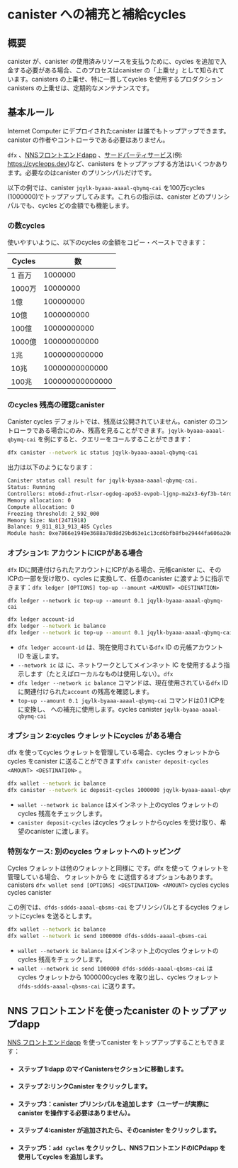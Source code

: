 # canister への補充と補給cycles

## 概要

canister が、canister の使用済みリソースを支払うために、cycles を追加で入金する必要がある場合、このプロセスはcanister の「上乗せ」として知られています。canisters の上乗せ、特に一貫してcycles を使用するプロダクションcanisters の上乗せは、定期的なメンテナンスです。

## 基本ルール

Internet Computer にデプロイされたcanister は誰でもトップアップできます。canister の作者やコントローラである必要はありません。

`dfx` 、[NNSフロントエンドdapp](https://nns.ic0.app) 、[サードパーティサービス](/docs/developer-docs/setup/cycles/cycles_management_services.md)(例: https://cycleops.dev)など、canisters をトップアップする方法はいくつかあります。必要なのはcanister のプリンシパルだけです。

以下の例では、canister `jqylk-byaaa-aaaal-qbymq-cai` を100万cycles (1000000)でトップアップしてみます。これらの指示は、canister どのプリンシパルでも、cycles どの金額でも機能します。

### の数cycles

使いやすいように、以下のcycles の金額をコピー・ペーストできます：

| Cycles | 数 |
| --- | --- |
| 1 百万 | 1000000 |
| 1000万 | 10000000 |
| 1億 | 100000000 |
| 10億 | 1000000000 |
| 100億 | 10000000000 |
| 1000億 | 100000000000 |
| 1兆 | 1000000000000 |
| 10兆 | 10000000000000 |
| 100兆 | 100000000000000 |

### のcycles 残高の確認canister

Canister cycles デフォルトでは、残高は公開されていません。canister のコントローラである場合にのみ、残高を見ることができます。`jqylk-byaaa-aaaal-qbymq-cai` を例にすると、クエリーをコールすることができます：

``` bash
dfx canister --network ic status jqylk-byaaa-aaaal-qbymq-cai
```

出力は以下のようになります：

``` bash
Canister status call result for jqylk-byaaa-aaaal-qbymq-cai.
Status: Running
Controllers: mto6d-zfnut-rlsxr-ogdeg-apo53-evpob-ljgnp-ma2x3-6yf3b-t4rd5-qqe t5j57-vyaaa-aaaal-qatsq-cai
Memory allocation: 0
Compute allocation: 0
Freezing threshold: 2_592_000
Memory Size: Nat(2471918)
Balance: 9_811_813_913_485 Cycles
Module hash: 0xe7866e1949e3688a78d8d29bd63e1c13cd6bfb8fbe29444fa606a20e0b1e33f0
```

### オプション1: アカウントにICPがある場合

`dfx` IDに関連付けられたアカウントにICPがある場合、元帳canister に、そのICPの一部を受け取り、cycles に変換して、任意のcanister に渡すように指示できます：`dfx ledger [OPTIONS] top-up --amount <AMOUNT> <DESTINATION>`

    dfx ledger --network ic top-up --amount 0.1 jqylk-byaaa-aaaal-qbymq-cai

``` bash
dfx ledger account-id
dfx ledger --network ic balance
dfx ledger --network ic top-up --amount 0.1 jqylk-byaaa-aaaal-qbymq-cai
```

- `dfx ledger account-id` は、現在使用されている`dfx` ID の元帳アカウント ID を返します。
- `--network ic` は に、ネットワークとしてメインネット IC を使用するよう指示します（たとえばローカルなものは使用しない）。`dfx` 
- `dfx ledger --network ic balance` コマンドは、現在使用されている`dfx` ID に関連付けられた`account` の残高を確認します。
- `top-up --amount 0.1 jqylk-byaaa-aaaal-qbymq-cai` コマンドは0.1 ICPを に変換し、  への補充に使用します。cycles canister `jqylk-byaaa-aaaal-qbymq-cai`

### オプション 2:cycles ウォレットにcycles がある場合

dfx を使ってcycles ウォレットを管理している場合、cycles ウォレットからcycles をcanister に送ることができます:`dfx canister deposit-cycles <AMOUNT> <DESTINATION>` 。

``` bash
dfx wallet --network ic balance
dfx canister --network ic deposit-cycles 1000000 jqylk-byaaa-aaaal-qbymq-cai 
```

- `wallet --network ic balance` はメインネット上のcycles ウォレットのcycles 残高をチェックします。
- `canister deposit-cycles` はcycles ウォレットからcycles を受け取り、希望のcanister に渡します。

### 特別なケース: 別のcycles ウォレットへのトッピング

Cycles ウォレットは他のウォレットと同様に です。dfx を使って ウォレットを管理している場合、 ウォレットから を に送信するオプションもあります。canisters `dfx wallet send [OPTIONS] <DESTINATION> <AMOUNT>` cycles cycles cycles canister 

この例では、`dfds-sddds-aaaal-qbsms-cai` をプリンシパルとするcycles ウォレットにcycles を送るとします。

``` bash
dfx wallet --network ic balance
dfx wallet --network ic send 1000000 dfds-sddds-aaaal-qbsms-cai 
```

- `wallet --network ic balance` はメインネット上のcycles ウォレットのcycles 残高をチェックします。
- `wallet --network ic send 1000000 dfds-sddds-aaaal-qbsms-cai` はcycles ウォレットから 1000000cycles を取り出し、cycles ウォレット`dfds-sddds-aaaal-qbsms-cai` に送ります。

## NNS フロントエンドを使ったcanister のトップアップdapp

[NNS フロントエンドdapp](https://nns.ic0.app) を使ってcanister をトップアップすることもできます：

- #### ステップ 1:dapp の**マイCanisters**セクションに移動します。
- #### ステップ 2:**リンクCanister** をクリックします。
- #### ステップ3：canister プリンシパルを追加します（ユーザーが実際にcanister を操作する必要はありません）。
- #### ステップ 4:canister が追加されたら、そのcanister をクリックします。
- #### ステップ5：`add cycles` をクリックし、NNSフロントエンドのICPdapp を使用してcycles を追加します。

<!---
# Topping up & refilling a canister with cycles

## Overview 

When a canister needs to have additional cycles deposited into it to pay for the canister's used resources, this process is known as 'topping up' the canister. Topping up canisters, especially production canisters that consistently use cycles, is routine maintenance. 

## Basic rules 

Anyone can top up any canister deployed to the Internet Computer; you do not need to be the author or controller of the canister.

There are a few different ways to top up canisters, such as via `dfx`, [NNS frontend dapp](https://nns.ic0.app), or [third-party service](/docs/developer-docs/setup/cycles/cycles_management_services.md)(e.g. https://cycleops.dev). All one needs is the canister's principal.

In the following examples, we will try to top up canister `jqylk-byaaa-aaaal-qbymq-cai`  with a million cycles (1000000). These instructions can work for any canister principal or any cycles amount.

### Number of cycles
For ease of use, you can copy/paste the cycles amounts below:

| Cycles            | Number        |
| -----------       | -----------   |
| 1 million         | 1000000         |
| 10 million        | 10000000         |
| 100 million       | 100000000         |
| 1 billion         | 1000000000         |
| 10 billion        | 10000000000         |
| 100 billion       | 100000000000         |
| 1 trillion        | 1000000000000         |
| 10 trillion       | 10000000000000         |
| 100 trillion      | 100000000000000         |

### Checking the cycles balance of a canister

Canister cycles balances are not exposed publicly by default; you can only see them if you are the controller of a canister. Using `jqylk-byaaa-aaaal-qbymq-cai` as an example, you can query it by calling:

```bash
dfx canister --network ic status jqylk-byaaa-aaaal-qbymq-cai
```

Output will look like this:

```bash
Canister status call result for jqylk-byaaa-aaaal-qbymq-cai.
Status: Running
Controllers: mto6d-zfnut-rlsxr-ogdeg-apo53-evpob-ljgnp-ma2x3-6yf3b-t4rd5-qqe t5j57-vyaaa-aaaal-qatsq-cai
Memory allocation: 0
Compute allocation: 0
Freezing threshold: 2_592_000
Memory Size: Nat(2471918)
Balance: 9_811_813_913_485 Cycles
Module hash: 0xe7866e1949e3688a78d8d29bd63e1c13cd6bfb8fbe29444fa606a20e0b1e33f0
```

### Option 1: If you have ICP on your account

If you have ICP on the account associated with a `dfx` identity, you can tell the ledger canister to take some of that ICP, convert it to cycles, and give it to a canister of your choice: `dfx ledger [OPTIONS] top-up --amount <AMOUNT> <DESTINATION>`

```
dfx ledger --network ic top-up --amount 0.1 jqylk-byaaa-aaaal-qbymq-cai
```

```bash
dfx ledger account-id
dfx ledger --network ic balance
dfx ledger --network ic top-up --amount 0.1 jqylk-byaaa-aaaal-qbymq-cai
```

-   The `dfx ledger account-id` returns the ledger account id of the current `dfx` identity used.
-   `--network ic` tells `dfx` to use the mainnet IC as the network (not anything local for example).
-   The `dfx ledger --network ic balance` command checks how much balance is on the `account` associated with the current `dfx` identity used.
-   `top-up --amount 0.1 jqylk-byaaa-aaaal-qbymq-cai` command converts 0.1 ICP into cycles and uses them to refill canister `jqylk-byaaa-aaaal-qbymq-cai`.


### Option 2: If you have cycles on your cycles wallet

If you have a cycles wallet you control via dfx, you can send cycles from your cycles wallet to a canister of your choice: `dfx canister deposit-cycles <AMOUNT> <DESTINATION>`.

```bash
dfx wallet --network ic balance
dfx canister --network ic deposit-cycles 1000000 jqylk-byaaa-aaaal-qbymq-cai 
```

-   The `wallet --network ic balance` checks the cycles balance of your cycles wallet on the mainnet.
-   The `canister deposit-cycles` takes cycles from your cycles wallet and gives them to the canister of your choice.

### Special case: topping up another cycles wallet

Cycles wallets are canisters like any other, so you can top them up as well. If you have a cycles wallet you control via dfx, there is another option as well for sending cycles from your cycles wallet to a canister of your choice: `dfx wallet send [OPTIONS] <DESTINATION> <AMOUNT>`.

In this example, we assume we are sending cycles to a cycles wallet with principal `dfds-sddds-aaaal-qbsms-cai`.

```bash
dfx wallet --network ic balance
dfx wallet --network ic send 1000000 dfds-sddds-aaaal-qbsms-cai 
```

-   The `wallet --network ic balance` checks the cycles balance of your cycles wallet on the mainnet.
-   The `wallet --network ic send 1000000 dfds-sddds-aaaal-qbsms-cai` takes 1000000 cycles from your cycles wallet and sends them to cycles wallet `dfds-sddds-aaaal-qbsms-cai`.

## Topping up a canister with the NNS frontend dapp

You can also top up any canister via the [NNS frontend dapp](https://nns.ic0.app):

- #### Step 1: Navigate to the **My Canisters** section of the dapp.
- #### Step 2: Click **Link Canister**.
- #### Step 3: Add a canister principal (it is not necessary for the user to actually control said canister).
- #### Step 4: Once canister is added, click on that canister.
- #### Step 5: Click `add cycles` to add cycles using the ICP in your NNS frontend dapp.

-->
